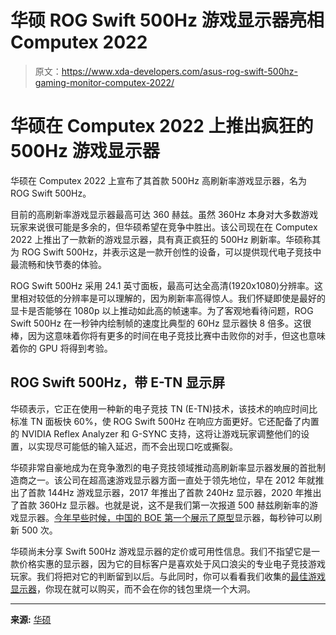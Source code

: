 # 华硕 ROG Swift 500Hz 游戏显示器亮相 Computex 2022

> 原文：<https://www.xda-developers.com/asus-rog-swift-500hz-gaming-monitor-computex-2022/>

# 华硕在 Computex 2022 上推出疯狂的 500Hz 游戏显示器

华硕在 Computex 2022 上宣布了其首款 500Hz 高刷新率游戏显示器，名为 ROG Swift 500Hz。

目前的高刷新率游戏显示器最高可达 360 赫兹。虽然 360Hz 本身对大多数游戏玩家来说很可能是多余的，但华硕希望在竞争中胜出。该公司现在在 Computex 2022 上推出了一款新的游戏显示器，具有真正疯狂的 500Hz 刷新率。华硕称其为 ROG Swift 500Hz，并表示这是一款开创性的设备，可以提供现代电子竞技中最流畅和快节奏的体验。

ROG Swift 500Hz 采用 24.1 英寸面板，最高可达全高清(1920x1080)分辨率。这里相对较低的分辨率是可以理解的，因为刷新率高得惊人。我们怀疑即使是最好的显卡是否能够在 1080p 以上推动如此高的帧速率。为了客观地看待问题，ROG Swift 500Hz 在一秒钟内绘制帧的速度比典型的 60Hz 显示器快 8 倍多。这很棒，因为这意味着你将有更多的时间在电子竞技比赛中击败你的对手，但这也意味着你的 GPU 将得到考验。

## ROG Swift 500Hz，带 E-TN 显示屏

华硕表示，它正在使用一种新的电子竞技 TN (E-TN)技术，该技术的响应时间比标准 TN 面板快 60%，使 ROG Swift 500Hz 在响应方面更好。它还配备了内置的 NVIDIA Reflex Analyzer 和 G-SYNC 支持，这将让游戏玩家调整他们的设置，以实现尽可能低的输入延迟，而不会出现口吃或撕裂。

华硕非常自豪地成为在竞争激烈的电子竞技领域推动高刷新率显示器发展的首批制造商之一。该公司在超高速游戏显示器方面一直处于领先地位，早在 2012 年就推出了首款 144Hz 游戏显示器，2017 年推出了首款 240Hz 显示器，2020 年推出了首款 360Hz 显示器。也就是说，这不是我们第一次报道 500 赫兹刷新率的游戏显示器。[今年早些时候，中国的 BOE 第一个展示了原型](https://www.xda-developers.com/boe-500hz-gaming-monitor/)显示器，每秒钟可以刷新 500 次。

华硕尚未分享 Swift 500Hz 游戏显示器的定价或可用性信息。我们不指望它是一款价格实惠的显示器，因为它的目标客户是喜欢处于风口浪尖的专业电子竞技游戏玩家。我们将把对它的判断留到以后。与此同时，你可以看看我们收集的[最佳游戏显示器](https://www.xda-developers.com/best-gaming-monitors/)，你现在就可以购买，而不会在你的钱包里烧一个大洞。

* * *

**来源:** [华硕](https://rog.asus.com/articles/news/the-rog-swift-500hz-shatters-boundaries-with-its-ultra-fast-panel/)